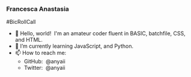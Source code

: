 ### Francesca Anastasia 
\#BicRollCall

- 👋 Hello, world!&nbsp; I'm an amateur coder fluent in BASIC, batchfile, CSS, and HTML.&nbsp; 
- 🌱 I’m currently learning JavaScript, and Python.&nbsp; 
- 📫 How to reach me:&nbsp; 
  - GitHub:&nbsp; @anyaii&nbsp; 
  - Twitter:&nbsp; @anyaii

<!--
**anyaii/anyaii** is a ✨ _special_ ✨ repository because its `README.md` (this file) appears on your GitHub profile.

Here are some ideas to get you started:

- 🔭 I’m currently working on ...
- 🌱 I’m currently learning ...
- 👯 I’m looking to collaborate on ...
- 🤔 I’m looking for help with ...
- 💬 Ask me about ...
- 📫 How to reach me: ...
- 😄 Pronouns: ...
- ⚡ Fun fact: ...
-->
